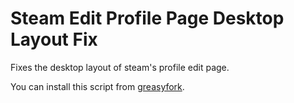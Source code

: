 # Steam Edit Profile Page Desktop Layout Fix

Fixes the desktop layout of steam's profile edit page.

You can install this script from [greasyfork](https://greasyfork.org/en/scripts/462512-steam-edit-profile-page-desktop-layout-fix).